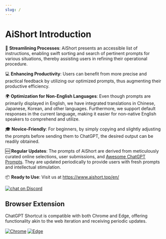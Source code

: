 ```yaml
---
slug: /
---
```


# AiShort Introduction

🚀 **Streamlining Processes**: AiShort presents an accessible list of instructions, enabling swift sorting and search of pertinent prompts for various situations, thereby assisting users in refining their operational procedure.

💻 **Enhancing Productivity**: Users can benefit from more precise and practical feedback by utilizing our optimized prompts, thus augmenting their productive efficiency.

🌍 **Optimization for Non-English Languages**: Even though prompts are primarily displayed in English, we have integrated translations in Chinese, Japanese, Korean, and other languages. Furthermore, we support default responses in the current language, making it easier for non-native English speakers to comprehend and utilize.

🎓 **Novice-Friendly**: For beginners, by simply copying and slightly adjusting the prompts before sending them to ChatGPT, the desired output can be readily obtained.

🆕 **Regular Updates**: The prompts of AiShort are derived from meticulously curated online selections, user submissions, and [Awesome ChatGPT Prompts](https://github.com/f/awesome-chatgpt-prompts). They are updated periodically to provide users with fresh prompts and intellectual stimulation.

📦 **Ready to Use**: Visit us at <https://www.aishort.top/en/>

<a href="https://discord.gg/PZTQfJ4GjX">
   <img src="https://img.shields.io/discord/1048780149899939881?color=%2385c8c8&label=Discord&logo=discord&style=for-the-badge" alt="chat on Discord" />
</a>

## Browser Extension

ChatGPT Shortcut is compatible with both Chrome and Edge, offering functionality akin to the web iteration and receiving periodic updates.

<a href="https://chrome.google.com/webstore/detail/chatgpt-shortcut/blcgeoojgdpodnmnhfpohphdhfncblnj">
  <img src="https://img.newzone.top/2023-06-05-12-28-49.png?imageMogr2/format/webp"  alt="Chrome" valign="middle" /></a>

<a href="https://microsoftedge.microsoft.com/addons/detail/chatgpt-shortcut/hnggpalhfjmdhhmgfjpmhlfilnbmjoin">
  <img src="https://img.newzone.top/2023-06-05-12-26-20.png?imageMogr2/format/webp" alt="Edge" valign="middle" /></a>
